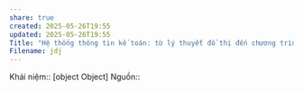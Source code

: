 ```yaml
---
share: true
created: 2025-05-26T19:55
updated: 2025-05-26T19:55
Title: "Hệ thống thông tin kế toán: từ lý thuyết đồ thị đến chương trình văn bản trơn"
Filename: jdj
---
```

Khái niệm:: 
[object Object]
Nguồn:: 